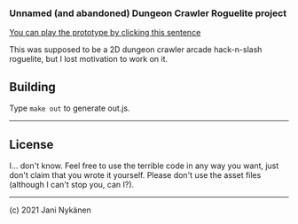 ### Unnamed (and abandoned) Dungeon Crawler Roguelite project

[You can play the prototype by clicking this sentence](https://jani-nykanen.github.io/unnamed-dungeon-crawler/)

This was supposed to be a 2D dungeon crawler arcade hack-n-slash roguelite, but I lost motivation to work on it. 

## Building

Type `make out` to generate out.js.


------


## License

I... don't know. Feel free to use the terrible code in any way you want, just don't claim that you wrote it yourself. Please don't use the asset files (although I can't stop you, can I?).


------

(c) 2021 Jani Nykänen